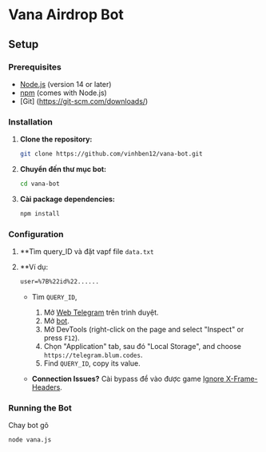 # Vana Airdrop Bot

## Setup

### Prerequisites

- [Node.js](https://nodejs.org/) (version 14 or later)
- [npm](https://www.npmjs.com/) (comes with Node.js)
- [Git] (https://git-scm.com/downloads/)
### Installation

1. **Clone the repository:**

    ```bash
    git clone https://github.com/vinhben12/vana-bot.git
    ```

2. **Chuyển đến thư mục bot:**

    ```bash
    cd vana-bot
    ```

3. **Cài package dependencies:**

    ```bash
    npm install
    ```

### Configuration

1. **Tìm query_ID và đặt vapf file `data.txt` 

2. **Ví dụ:

    ```data.txt
    user=%7B%22id%22......
    ```

   - Tìm `QUERY_ID`,
     1. Mở [Web Telegram](https://web.telegram.org) trên trình duyệt.
     2. Mở [bot](https://t.me/VanaDataHeroBot/VanaDataHero?startapp=5217425934).
     3. Mở DevTools (right-click on the page and select "Inspect" or press `F12`).
     4. Chọn "Application" tab, sau đó "Local Storage", and choose `https://telegram.blum.codes`.
     5. Find `QUERY_ID`, copy its value.

   - **Connection Issues?** Cài bypass để vào được game [Ignore X-Frame-Headers](https://chromewebstore.google.com/detail/ignore-x-frame-headers/gleekbfjekiniecknbkamfmkohkpodhe).

### Running the Bot

Chay bot gõ

```bash
node vana.js
```


